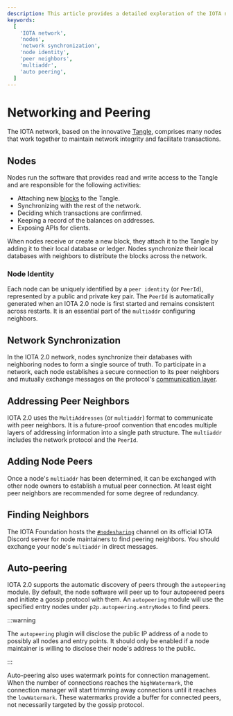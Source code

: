 ```yaml
---
description: This article provides a detailed exploration of the IOTA network, focusing on nodes, network synchronization, node identity, peer neighbors, finding neighbors, and auto peering.
keywords:
  [
    'IOTA network',
    'nodes',
    'network synchronization',
    'node identity',
    'peer neighbors',
    'multiaddr',
    'auto peering',
  ]
---
```


# Networking and Peering

The IOTA network, based on the innovative [Tangle](data-structures.md#the-tangle), comprises many nodes that work
together to maintain network integrity and facilitate transactions.

## Nodes

Nodes run the software that provides read and write access to the Tangle and are responsible for the following
activities:

- Attaching new [blocks](data-structures.md#blocks) to the Tangle.
- Synchronizing with the rest of the network.
- Deciding which transactions are confirmed.
- Keeping a record of the balances on addresses.
- Exposing APIs for clients.

When nodes receive or create a new block, they attach it to the Tangle by adding it to their local database or ledger.
Nodes synchronize their local databases with neighbors to distribute the blocks across the network.

### Node Identity

Each node can be uniquely identified by a `peer identity` (or `PeerId`), represented by a public and private key pair.
The `PeerId` is automatically generated when an IOTA 2.0 node is first started and remains consistent across restarts.
It is an essential part of the `multiaddr` configuring neighbors.

## Network Synchronization

In the IOTA 2.0 network, nodes synchronize their databases with neighboring nodes to form a single source of truth.
To participate in a network,
each node establishes a secure connection to its peer neighbors and mutually exchange messages on the
protocol's [communication layer](communication.md).

## Addressing Peer Neighbors

IOTA 2.0 uses the `MultiAddresses` (or `multiaddr`) format to communicate with peer neighbors.
It is a future-proof convention that encodes multiple layers of addressing information into a single path structure.
The `multiaddr` includes the network protocol and the `PeerId`.

## Adding Node Peers

Once a node's `multiaddr` has been determined, it can be exchanged with other node owners to establish a mutual peer
connection.
At least eight peer neighbors are recommended for some degree of redundancy.

## Finding Neighbors

The IOTA Foundation hosts the [`#nodesharing`](https://discord.com/channels/397872799483428865/398600007378272256)
channel on its official IOTA Discord server for node maintainers to find
peering neighbors.
You should exchange your node's `multiaddr` in direct messages.

## Auto-peering

IOTA 2.0 supports the automatic discovery of peers through the `autopeering` module.
By default, the node software will peer up to four autopeered peers and initiate a gossip protocol with them.
An `autopeering` module will use the specified entry nodes under `p2p.autopeering.entryNodes` to find peers.

:::warning

The `autopeering` plugin will disclose the public IP address of a node to possibly all nodes and entry points.
It should only be enabled if a node maintainer is willing to disclose their node's address to the public.

:::

Auto-peering also uses watermark points for connection management.
When the number of connections reaches the `highWatermark`,
the connection manager will start trimming away connections until it reaches the `lowWatermark`.
These watermarks provide a buffer for connected peers, not necessarily targeted by the gossip protocol.
